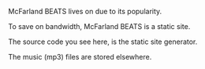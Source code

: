 McFarland BEATS lives on due to its popularity.

To save on bandwidth, McFarland BEATS is a static site.

The source code you see here, is the static site generator.

The music (mp3) files are stored elsewhere.

